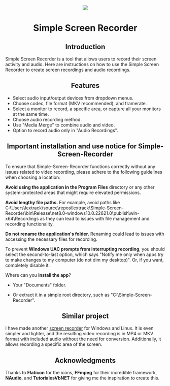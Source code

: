 <p align="center">
  <a href="https://postimg.cc/"><img src="https://i.postimg.cc/3NCTY9rx/screencapturelogo.png"></a>
</p>
<h1 align="center">Simple Screen Recorder</h1>

<h2 align="center">Introduction</h2>
<p align="left">
Simple Screen Recorder is a tool that allows users to record their screen activity and audio. Here are instructions on how to use the Simple Screen Recorder to create screen recordings and audio recordings.
</p>

<h2 align="center">Features</h2>
<p align="center">

- Select audio input/output devices from dropdown menus.<br>
- Choose codec, file format (MKV recommended), and framerate.<br>
- Select a monitor to record, a specific area, or capture all your monitors at the same time.<br>
- Choose audio recording method.<br>
- Use "Media Merge" to combine audio and video.<br>
- Option to record audio only in "Audio Recordings".<br>

<h2 align="center">Important installation and use notice for Simple-Screen-Recorder</h2>
To ensure that Simple-Screen-Recorder functions correctly without any issues related to video recording, please adhere to the following guidelines when choosing a location:

**Avoid using the application in the Program Files**  directory or any other system-protected areas that might require elevated permissions.

**Avoid lengthy file paths.** For example, avoid paths like C:\Users\lextrack\source\repos\lextrack\Simple-Screen-Recorder\bin\Release\net8.0-windows10.0.22621.0\publish\win-x64\Recordings as they can lead to issues with file management and recording functionality.

**Do not rename the application's folder.** Renaming could lead to issues with accessing the necessary files for recording.

To prevent **Windows UAC prompts from interrupting recording**, you should select the second-to-last option, which says "Notify me only when apps try to make changes to my computer (do not dim my desktop)". Or, if you want, completely disable it.

Where can you **install the app**?

- Your "Documents" folder.

- Or extract it in a simple root directory, such as "C:\Simple-Screen-Recorder".

<h2 align="center">Similar project</h2>
<p align="left">
I have made another <a href="https://github.com/lextrack/MiniScreenRecorder">screen recorder</a> for Windows and Linux. It is even simpler and lighter, and the resulting video recording is in MP4 or MKV format with included audio without the need for conversion. Additionally, it allows recording a specific area of the screen.
</p>

<h2 align="center">Acknowledgments</h2>

<p>Thanks to <strong>Flaticon</strong> for the icons, <strong>FFmpeg</strong> for their incredible framework, <strong>NAudio</strong>, and <strong>TutorialesVbNET</strong> for giving me the inspiration to create this.</p>

